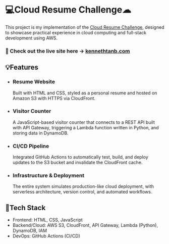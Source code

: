 # 💻Cloud Resume Challenge☁

This project is my implementation of the [Cloud Resume Challenge](https://cloudresumechallenge.dev/), designed to showcase practical experience in cloud computing and full-stack development using AWS.

### 🚀 Check out the live site here → **[kennethtanb.com](https://d2kj5s4sy68dg0.cloudfront.net/)**  



## 💡Features

- ### Resume Website
	Built with HTML and CSS, styled as a personal resume and hosted on Amazon S3 with HTTPS via CloudFront.

- ### Visitor Counter
	A JavaScript-based visitor counter that connects to a REST API built with API Gateway, triggering a Lambda function written in Python, and storing data in DynamoDB.

- ### CI/CD Pipeline
	Integrated GitHub Actions to automatically test, build, and deploy updates to the S3 bucket and invalidate the CloudFront cache.

- ### Infrastructure & Deployment
	The entire system simulates production-like cloud deployment, with serverless architecture, version control, and automated workflows.

## 🔧Tech Stack
- Frontend: HTML, CSS, JavaScript
- Backend/Cloud: AWS S3, CloudFront, API Gateway, Lambda (Python), DynamoDB, IAM
- DevOps: GitHub Actions (CI/CD)

